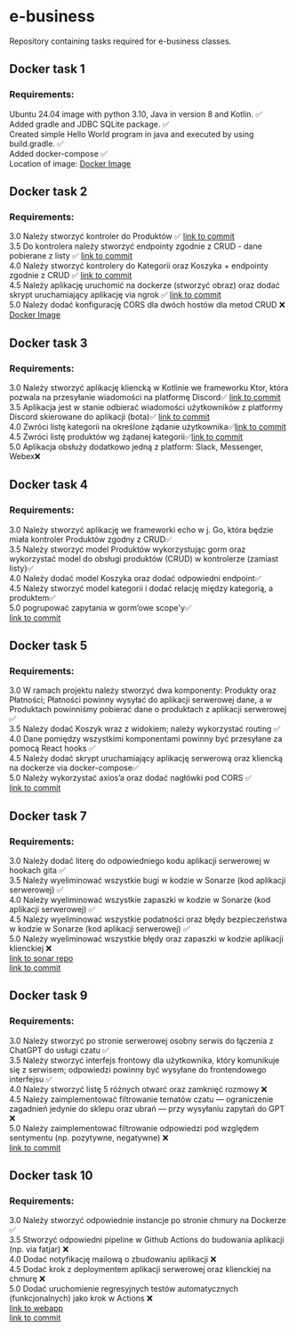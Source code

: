 # e-business
Repository containing tasks required for e-business classes.

## Docker task 1
### Requirements:
Ubuntu 24.04 image with python 3.10, Java in version 8 and Kotlin. ✅<br/>
Added gradle and JDBC SQLite package. ✅<br/>
Created simple Hello World program in java and executed by using build.gradle. ✅<br/>
Added docker-compose ✅<br/>
Location of image:
[Docker Image](https://hub.docker.com/repository/docker/pandoraproject/e-business/general)<br/>

## Docker task 2
### Requirements:
3.0 Należy stworzyć kontroler do Produktów ✅ [link to commit](https://github.com/Pandora-Project/e-business/commit/b2e689bfa148baeec9d0ac839a2044a31f4cc10c) <br/>
3.5 Do kontrolera należy stworzyć endpointy zgodnie z CRUD - dane
pobierane z listy ✅ [link to commit](https://github.com/Pandora-Project/e-business/commit/b2e689bfa148baeec9d0ac839a2044a31f4cc10c) <br/>
4.0 Należy stworzyć kontrolery do Kategorii oraz Koszyka + endpointy
zgodnie z CRUD ✅ [link to commit](https://github.com/Pandora-Project/e-business/commit/7adf1ef989288b8467f8a8da594271885ac96637) <br/>
4.5 Należy aplikację uruchomić na dockerze (stworzyć obraz) oraz dodać
skrypt uruchamiający aplikację via ngrok ✅ [link to commit](https://github.com/Pandora-Project/e-business/commit/5d82f2fbd6d1fff34bf37f5d9f91923b71864b31) <br/>
5.0 Należy dodać konfigurację CORS dla dwóch hostów dla metod CRUD ❌ <br/>
[Docker Image](https://hub.docker.com/repository/docker/pandoraproject/scala-crud/general)<br/>

## Docker task 3
### Requirements:
3.0 Należy stworzyć aplikację kliencką w Kotlinie we frameworku Ktor,
która pozwala na przesyłanie wiadomości na platformę Discord✅ [link to commit](https://github.com/Pandora-Project/e-business/commit/fbac22d4dfe92683b1e6492eeb34c475aab864c4)<br/>
3.5 Aplikacja jest w stanie odbierać wiadomości użytkowników z
platformy Discord skierowane do aplikacji (bota)✅ [link to commit](https://github.com/Pandora-Project/e-business/commit/fbac22d4dfe92683b1e6492eeb34c475aab864c4)<br/>
4.0 Zwróci listę kategorii na określone żądanie użytkownika✅[link to commit](https://github.com/Pandora-Project/e-business/commit/6a42513d11c85a82ab87c34f2c1183093602a380)<br/>
4.5 Zwróci listę produktów wg żądanej kategorii✅[link to commit](https://github.com/Pandora-Project/e-business/commit/6a42513d11c85a82ab87c34f2c1183093602a380)<br/>
5.0 Aplikacja obsłuży dodatkowo jedną z platform: Slack, Messenger,<br/>
Webex❌<br/>

## Docker task 4
### Requirements:
3.0 Należy stworzyć aplikację we frameworki echo w j. Go, która będzie
miała kontroler Produktów zgodny z CRUD✅<br/>
3.5 Należy stworzyć model Produktów wykorzystując gorm oraz
wykorzystać model do obsługi produktów (CRUD) w kontrolerze (zamiast
listy)✅<br/>
4.0 Należy dodać model Koszyka oraz dodać odpowiedni endpoint✅<br/>
4.5 Należy stworzyć model kategorii i dodać relację między kategorią,
a produktem✅<br/>
5.0 pogrupować zapytania w gorm’owe scope'y✅<br/>
[link to commit](https://github.com/Pandora-Project/e-business/commit/36cc40a43fb0875538727a74edd681f858cf850d)

## Docker task 5
### Requirements:
3.0 W ramach projektu należy stworzyć dwa komponenty: Produkty oraz
Płatności; Płatności powinny wysyłać do aplikacji serwerowej dane, a w
Produktach powinniśmy pobierać dane o produktach z aplikacji
serwerowej ✅<br/>
3.5 Należy dodać Koszyk wraz z widokiem; należy wykorzystać routing ✅<br/>
4.0 Dane pomiędzy wszystkimi komponentami powinny być przesyłane za
pomocą React hooks ✅<br/>
4.5 Należy dodać skrypt uruchamiający aplikację serwerową oraz
kliencką na dockerze via docker-compose✅<br/>
5.0 Należy wykorzystać axios’a oraz dodać nagłówki pod CORS ✅<br/>
[link to commit](https://github.com/Pandora-Project/e-business/commit/090e5de4d02b8bd97cec63e206e1695723cf2033)<br/>

## Docker task 7
### Requirements:
3.0 Należy dodać literę do odpowiedniego kodu aplikacji serwerowej w hookach gita ✅<br/>
3.5 Należy wyeliminować wszystkie bugi w kodzie w Sonarze (kod aplikacji serwerowej) ✅<br/>
4.0 Należy wyeliminować wszystkie zapaszki w kodzie w Sonarze (kod aplikacji serwerowej) ✅<br/>
4.5 Należy wyeliminować wszystkie podatności oraz błędy bezpieczeństwa w kodzie w Sonarze (kod aplikacji serwerowej) ✅<br/>
5.0 Należy wyeliminować wszystkie błędy oraz zapaszki w kodzie aplikacji klienckiej ❌<br/>
[link to sonar repo](https://github.com/Pandora-Project/Go-backend)<br/>
[link to commit](https://github.com/Pandora-Project/e-business/commit/3a36ab61e8774e914e0eb7fa6ae09c2f7be9a35b)<br/>

## Docker task 9
### Requirements:
3.0 Należy stworzyć po stronie serwerowej osobny serwis do łączenia z ChatGPT do usługi czatu ✅<br/>
3.5 Należy stworzyć interfejs frontowy dla użytkownika, który komunikuje się z serwisem; odpowiedzi powinny być wysyłane do frontendowego interfejsu ✅<br/>
4.0 Należy stworzyć listę 5 różnych otwarć oraz zamknięć rozmowy ❌<br/>
4.5 Należy zaimplementować filtrowanie tematów czatu — ograniczenie zagadnień jedynie do sklepu oraz ubrań — przy wysyłaniu zapytań do GPT ❌<br/>
5.0 Należy zaimplementować filtrowanie odpowiedzi pod względem sentymentu (np. pozytywne, negatywne) ❌<br/>
[link to commit](https://github.com/Pandora-Project/e-business/commit/f420b9f2b86b32433b34ceda74c3ebd439980b99)<br/>

## Docker task 10
### Requirements:
3.0 Należy stworzyć odpowiednie instancje po stronie chmury na Dockerze ✅ <br/>
3.5 Stworzyć odpowiedni pipeline w Github Actions do budowania aplikacji (np. via fatjar) ❌ <br/>
4.0 Dodać notyfikację mailową o zbudowaniu aplikacji ❌ <br/>
4.5 Dodać krok z deploymentem aplikacji serwerowej oraz klienckiej na chmurę ❌ <br/>
5.0 Dodać uruchomienie regresyjnych testów automatycznych (funkcjonalnych) jako krok w Actions ❌<br/>
[link to webapp](https://frontend-s78g.onrender.com/) <br/>
[link to commit](https://github.com/Pandora-Project/e-business/commit/d27f4063cd03ddce4d5ef40961c3e740798aee2f) <br/>
